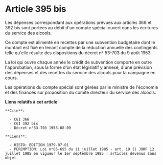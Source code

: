 # Article 395 bis

Les dépenses correspondant aux opérations prévues aux articles 366 et 392 bis sont portées au débit d'un compte spécial
ouvert dans les écritures du service des alcools.

Ce compte est alimenté en recettes par une subvention budgétaire dont le montant est fixé en tenant compte de la réduction
annuelle des contingents telle qu'elle résulte des dispositions du décret n° 53-703 du 9 août 1953.

La loi qui ouvre chaque année le crédit de subvention comporte en outre l'approbation, sous la forme d'un état législatif y
annexé, d'une prévision des dépenses et des recettes du service des alcools pour la campagne en cours.

Les opérations du compte spécial sont gérées par le ministre de l'économie et des finances sur proposition du comité
directeur du service des alcools.

**Liens relatifs à cet article**

	**Cite**:

	  - CGI 366
	  - CGI 392 bis
	  - Décret n°53-703 1953-08-09

	**Liens**:

	  - HISTO: EDITION 1979-07-01
	  - PEREMPTION: Loi n°85-695 du 11 juillet 1985 - art. 19 () JORF 12 juillet 1985 en vigueur le 1er septembre 1985 : articles devenus sans objet
